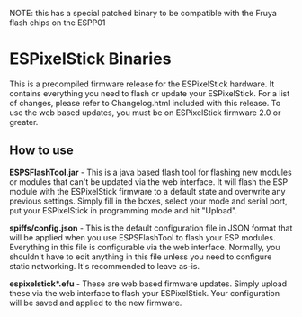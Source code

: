 NOTE: this has a special patched binary to be compatible with the Fruya flash chips on the ESPP01


ESPixelStick Binaries
=====================
This is a precompiled firmware release for the ESPixelStick hardware.  It contains everything you need to flash or update your ESPixelStick.  For a list of changes, please refer to Changelog.html included with this release.  To use the web based updates, you must be on ESPixelStick firmware 2.0 or greater.

How to use
----------
**ESPSFlashTool.jar** - This is a java based flash tool for flashing new modules or modules that can't be updated via the web interface.  It will flash the ESP module with the ESPixelStick firmware to a default state and overwrite any previous settings.  Simply fill in the boxes, select your mode and serial port, put your ESPixelStick in programming mode and hit "Upload".

**spiffs/config.json** - This is the default configuration file in JSON format that will be applied when you use ESPSFlashTool to flash your ESP modules. Everything in this file is configurable via the web interface. Normally, you shouldn't have to edit anything in this file unless you need to configure static networking.  It's recommended to leave as-is.

**espixelstick\*.efu** - These are web based firmware updates. Simply upload these via the web interface to flash your ESPixelStick.  Your configuration will be saved and applied to the new firmware.



